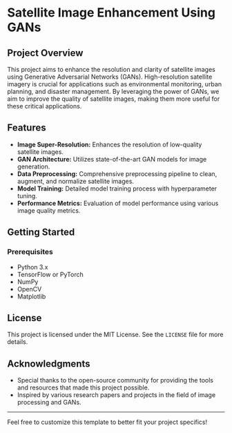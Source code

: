 # Satellite Image Enhancement Using GANs

## Project Overview

This project aims to enhance the resolution and clarity of satellite images using Generative Adversarial Networks (GANs). High-resolution satellite imagery is crucial for applications such as environmental monitoring, urban planning, and disaster management. By leveraging the power of GANs, we aim to improve the quality of satellite images, making them more useful for these critical applications.

## Features

- **Image Super-Resolution:** Enhances the resolution of low-quality satellite images.
- **GAN Architecture:** Utilizes state-of-the-art GAN models for image generation.
- **Data Preprocessing:** Comprehensive preprocessing pipeline to clean, augment, and normalize satellite images.
- **Model Training:** Detailed model training process with hyperparameter tuning.
- **Performance Metrics:** Evaluation of model performance using various image quality metrics.

## Getting Started

### Prerequisites

- Python 3.x
- TensorFlow or PyTorch
- NumPy
- OpenCV
- Matplotlib

## License

This project is licensed under the MIT License. See the `LICENSE` file for more details.

## Acknowledgments

- Special thanks to the open-source community for providing the tools and resources that made this project possible.
- Inspired by various research papers and projects in the field of image processing and GANs.

---

Feel free to customize this template to better fit your project specifics!